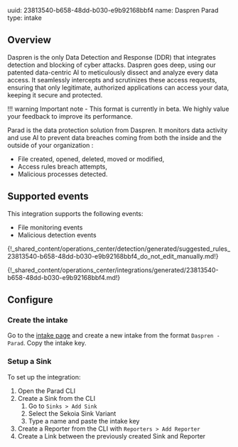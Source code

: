 uuid: 23813540-b658-48dd-b030-e9b92168bbf4
name: Daspren Parad
type: intake

## Overview

Daspren is the only Data Detection and Response (DDR) that integrates detection and blocking of cyber attacks.
Daspren goes deep, using our patented data-centric AI to meticulously dissect and analyze every data access. It seamlessly intercepts and scrutinizes these access requests, ensuring that only legitimate, authorized applications can access your data, keeping it secure and protected.

!!! warning
    Important note - This format is currently in beta. We highly value your feedback to improve its performance.

Parad is the data protection solution from Daspren. It monitors data activity and use AI to prevent data breaches coming from both the inside and the outside of your organization :

- File created, opened, deleted, moved or modified,
- Access rules breach attempts,
- Malicious processes detected.

## Supported events

This integration supports the following events:

- File monitoring events
- Malicious detection events

{!_shared_content/operations_center/detection/generated/suggested_rules_23813540-b658-48dd-b030-e9b92168bbf4_do_not_edit_manually.md!}

{!_shared_content/operations_center/integrations/generated/23813540-b658-48dd-b030-e9b92168bbf4.md!}

## Configure

### Create the intake

Go to the [intake page](https://app.sekoia.io/operations/intakes) and create a new intake from the format `Daspren - Parad`. Copy the intake key.

### Setup a Sink

To set up the integration:

1. Open the Parad CLI
2. Create a Sink from the CLI
	1. Go to `Sinks > Add Sink`
	2. Select the Sekoia Sink Variant
	3. Type a name and paste the intake key
3. Create a Reporter from the CLI with `Reporters > Add Reporter`
4. Create a Link between the previously created Sink and Reporter
